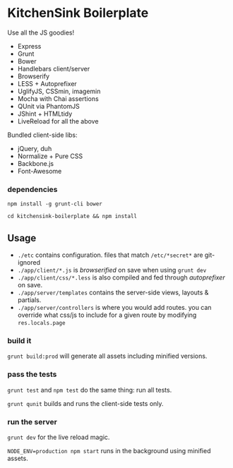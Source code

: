 # KitchenSink Boilerplate

Use all the JS goodies!
 * Express
 * Grunt
 * Bower
 * Handlebars client/server
 * Browserify
 * LESS + Autoprefixer
 * UglifyJS, CSSmin, imagemin
 * Mocha with Chai assertions
 * QUnit via PhantomJS
 * JShint + HTMLtidy
 * LiveReload for all the above

Bundled client-side libs:
 * jQuery, duh
 * Normalize + Pure CSS
 * Backbone.js
 * Font-Awesome


### dependencies

`npm install -g grunt-cli bower`

`cd kitchensink-boilerplate && npm install`

## Usage

 * `./etc` contains configuration. files that match `/etc/*secret*` are git-ignored 
 * `./app/client/*.js` is _browserified_ on save when using `grunt dev`
 * `./app/client/css/*.less` is also compiled and fed through _autoprefixer_ on save.
 * `./app/server/templates` contains the server-side views, layouts & partials.
 * `./app/server/controllers` is where you would add routes. you can override what css/js to include for a given route by modifying `res.locals.page`

### build it

`grunt build:prod` will generate all assets including minified versions.

### pass the tests

`grunt test` and `npm test` do the same thing: run all tests.

`grunt qunit` builds and runs the client-side tests only.

### run the server

`grunt dev` for the live reload magic.

`NODE_ENV=production npm start` runs in the background using minified assets.
